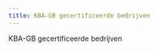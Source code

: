 ```yaml
---
title: KBA-GB gecertificeerde bedrijven
---
```


KBA-GB gecertificeerde bedrijven

<link-container>
<link-button link='{"name": "kennis-aanbieder worden","url": "/wat-wij-doen/kennisaanbieders/kennisaanbieder-worden"}'></link-button>
<link-button link='{"name": "Bijeenkomst organiseren","url": "/wat-wij-doen/kennisaanbieders/bijeenkomst-organiseren"}'></link-button>
</link-container>
